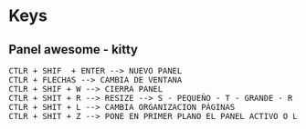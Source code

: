 # Keys


## Panel awesome - kitty
<pre>
CTLR + SHIF  + ENTER --> NUEVO PANEL
CTLR + FLECHAS --> CAMBIA DE VENTANA
CTLR + SHIF + W --> CIERRA PANEL
CTLR + SHIT + R --> RESIZE --> S - PEQUEÑO - T - GRANDE - R - RESET
CTLR + SHIT + L --> CAMBIA ORGANIZACION PÁGINAS
CTLR + SHIT + Z --> PONE EN PRIMER PLANO EL PANEL ACTIVO O LO VUELVE A DEJAR
</pre>
